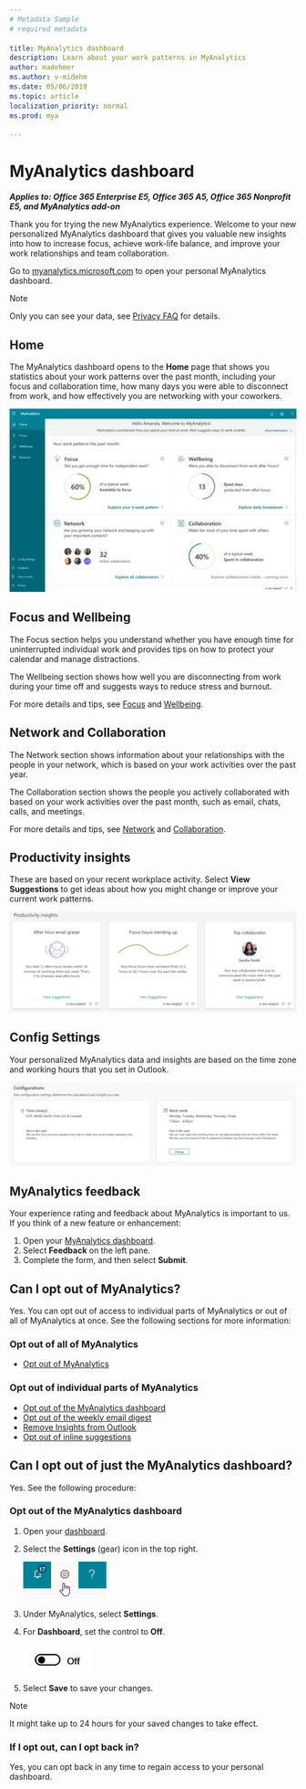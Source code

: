 ```yaml
---
# Metadata Sample
# required metadata

title: MyAnalytics dashboard
description: Learn about your work patterns in MyAnalytics
author: madehmer
ms.author: v-midehm
ms.date: 05/06/2019
ms.topic: article
localization_priority: normal 
ms.prod: mya

---
```


# MyAnalytics dashboard

_**Applies to: Office 365 Enterprise E5, Office 365 A5, Office 365 Nonprofit E5, and MyAnalytics add-on**_

Thank you for trying the new MyAnalytics experience. Welcome to your new personalized MyAnalytics dashboard that gives you valuable new insights into how to increase focus, achieve work-life balance, and improve your work relationships and team collaboration.

Go to [myanalytics.microsoft.com](https://myanalytics.microsoft.com) to open your personal MyAnalytics dashboard.

> [!Note]
> Only you can see your data, see [Privacy FAQ](../overview/mya-faq.md#privacy) for details.

## Home

The MyAnalytics dashboard opens to the **Home** page that shows you statistics about your work patterns over the past month, including your focus and collaboration time, how many days you were able to disconnect from work, and how effectively you are networking with your coworkers.

![Your work patterns](../../Images/mya/use/home-pg.png)

## Focus and Wellbeing

The Focus section helps you understand whether you have enough time for uninterrupted individual work and provides tips on how to protect your calendar and manage distractions.

The Wellbeing section shows how well you are disconnecting from work during your time off and suggests ways to reduce stress and burnout.

For more details and tips, see [Focus](../use/focus.md) and [Wellbeing](../use/wellbeing.md).

## Network and Collaboration

The Network section shows information about your relationships with the people in your network, which is based on your work activities over the past year.

The Collaboration section shows the people you actively collaborated with based on your work activities over the past month, such as email, chats, calls, and meetings.

For more details and tips, see [Network](../use/network.md) and [Collaboration](../use/collaboration.md).

## Productivity insights

These are based on your recent workplace activity. Select **View Suggestions** to get ideas about how you might change or improve your current work patterns.

![Productivity insights](../../Images/mya/use/insights.png)

## Config Settings

Your personalized MyAnalytics data and insights are based on the time zone and working hours that you set in Outlook.

![Config Settings](../../Images/mya/use/mya-config-settings.png)

## MyAnalytics feedback

Your experience rating and feedback about MyAnalytics is important to us. If you think of a new feature or enhancement:

1. Open your [MyAnalytics dashboard](https://myanalytics.microsoft.com).
2. Select **Feedback** on the left pane.
3. Complete the form, and then select **Submit**.

## Can I opt out of MyAnalytics?

Yes. You can opt out of access to individual parts of MyAnalytics or out of all of MyAnalytics at once. See the following sections for more information:

### Opt out of all of MyAnalytics

 * [Opt out of MyAnalytics](opt-out-of-mya.md)

### Opt out of individual parts of MyAnalytics

 * [Opt out of the MyAnalytics dashboard](#opt-out-of-the-myanalytics-dashboard)
 * [Opt out of the weekly email digest](email-digest-2.md#opt-out-of-email-digests)
 * [Remove Insights from Outlook](add-in.md#remove-insights-from-outlook)
 * [Opt out of inline suggestions](mya-notifications.md#opt-out-of-inline-suggestions)

## Can I opt out of just the MyAnalytics dashboard?

Yes. See the following procedure:  

### Opt out of the MyAnalytics dashboard

1. Open your [dashboard](https://myanalytics.microsoft.com).
2. Select the **Settings** (gear) icon in the top right.

    ![MyAnalytics settings](../../Images/mya/use/mya-gear-settings.png)

3. Under MyAnalytics, select **Settings**.
4. For **Dashboard**, set the control to **Off**.

    ![Slider in off position](../../Images/mya/use/Slider-off.png)
  
5. Select **Save** to save your changes.

> [!NOTE]
> It might take up to 24 hours for your saved changes to take effect.

### If I opt out, can I opt back in?

Yes, you can opt back in any time to regain access to your personal dashboard.
